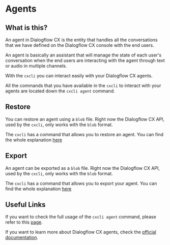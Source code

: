 # Agents

## What is this?

An agent in Dialogflow CX is the entity that handles all the conversations that we have defined on the Dialogflow CX console with the end users.

An agent is basically an assistant that will manage the state of each user's conversation when the end users are interacting with the agent through text or audio in multiple channels.

With the `cxcli` you can interact easily with your Dialogflow CX agents.

All the commands that you have available in the `cxcli` to interact with your agents are located down the `cxcli agent` command.

## Restore

You can restore an agent using a `blob` file. Right now the Dialogflow CX API, used by the `cxcli`, only works with the `blob` format.

The `cxcli` has a command that allows you to restore an agent. You can find the whole explanation [here](/agents/restore)


## Export

An agent can be exported as a `blob` file. Right now the Dialogflow CX API, used by the `cxcli`, only works with the `blob` format.

The `cxcli` has a command that allows you to export your agent. You can find the whole explanation [here](/agents/export)


## Useful Links

If you want to check the full usage of the `cxcli agent` command, please refer to this [page](/cmd/cxcli_agent).

If you want to learn more about Dialogflow CX agents, check the [official documentation](https://cloud.google.com/dialogflow/cx/docs/concept/agent).